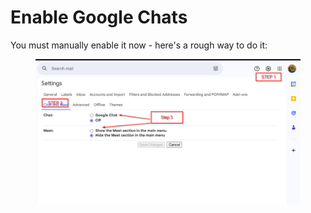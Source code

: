 # Enable Google Chats

You must manually enable it now - here's a rough way to do it:

<figure><img src="../../../.gitbook/assets/image.png" alt=""><figcaption></figcaption></figure>
